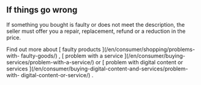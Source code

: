 ##  If things go wrong

If something you bought is faulty or does not meet the description, the seller
must offer you a repair, replacement, refund or a reduction in the price.

Find out more about [ faulty products ](/en/consumer/shopping/problems-with-
faulty-goods/) , [ problem with a service ](/en/consumer/buying-
services/problem-with-a-service/) or [ problem with digital content or
services ](/en/consumer/buying-digital-content-and-services/problem-with-
digital-content-or-service/) .
